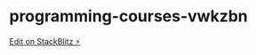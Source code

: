 # programming-courses-vwkzbn

[Edit on StackBlitz ⚡️](https://stackblitz.com/edit/programming-courses-vwkzbn)